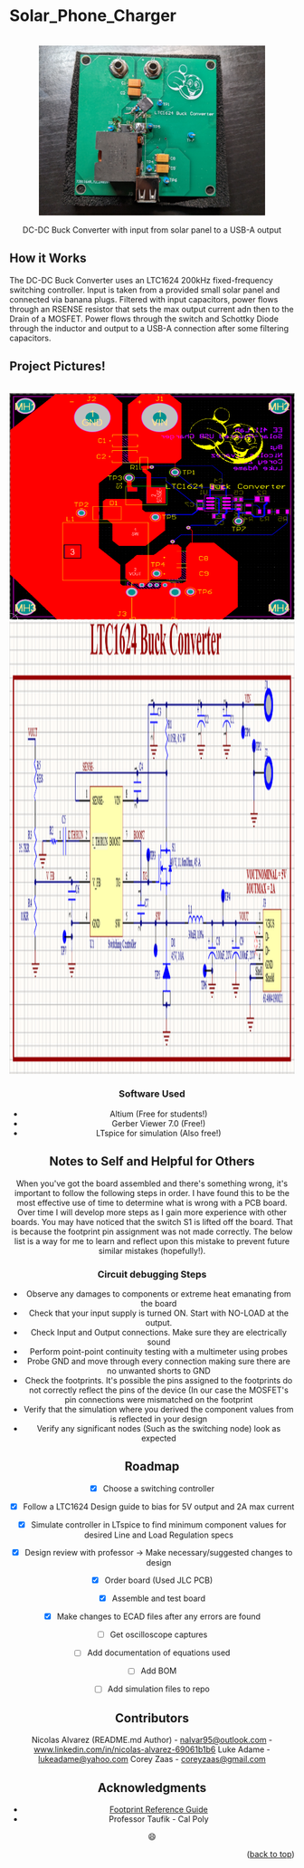 # Solar_Phone_Charger


<!-- PROJECT LOGO -->
<br />
<div align="center">
  <a href="https://github.com/NA-varez/Solar_Phone_Charger">
    <img src="images/1.jpg" alt="1" width="400" height="300">
  </a>

  <p align="center">
    DC-DC Buck Converter with input from solar panel to a USB-A output
    <br />
  </p>
</div>


<!-- USAGE EXAMPLES -->
## How it Works
The DC-DC Buck Converter uses an LTC1624 200kHz fixed-frequency switching controller. Input is taken from a provided small solar panel 
and connected via banana plugs. Filtered with input capacitors, power flows through an RSENSE resistor that sets the max output current adn then to the Drain of a MOSFET. Power flows through the switch and Schottky Diode through the inductor and output to a USB-A connection after some filtering capacitors.

<!-- ABOUT THE PROJECT -->
## Project Pictures!

<br />
<div align="center">
  <a href="https://github.com/NA-varez/Solar_Phone_Charger">
    <img src="images/2.png" alt="1" width="800" height="400">
  </a>

<br />
<div align="center">
  <a href="https://github.com/NA-varez/Solar_Phone_Charger">
    <img src="images/3.png" alt="1" width="800" height="800">
  </a>


### Software Used

* Altium (Free for students!)
* Gerber Viewer 7.0 (Free!)
* LTspice for simulation (Also free!)

## Notes to Self and Helpful for Others

When you've got the board assembled and there's something wrong, it's important to follow the following steps in order. 
I have found this to be the most effective use of time to determine what is wrong with a PCB board. Over time I will develop
more steps as I gain more experience with other boards. You may have noticed that the switch S1 is lifted off the board. That
is because the footprint pin assignment was not made correctly. The below list is a way for me to learn and reflect upon this 
mistake to prevent future similar mistakes (hopefully!).

### Circuit debugging Steps
* Observe any damages to components or extreme heat emanating from the board
* Check that your input supply is turned ON. Start with NO-LOAD at the output.
* Check Input and Output connections. Make sure they are electrically sound
* Perform point-point continuity testing with a multimeter using probes
* Probe GND and move through every connection making sure there are no unwanted shorts to GND
* Check the footprints. It's possible the pins assigned to the footprints do not correctly reflect the pins of the device (In our case the MOSFET's pin connections were mismatched on the footprint
* Verify that the simulation where you derived the component values from is reflected in your design
* Verify any significant nodes (Such as the switching node) look as expected


<!-- ROADMAP -->
## Roadmap

- [X] Choose a switching controller
- [x] Follow a LTC1624 Design guide to bias for 5V output and 2A max current
- [X] Simulate controller in LTspice to find minimum component values for desired Line and Load Regulation specs
- [X] Design review with professor -> Make necessary/suggested changes to design
- [X] Order board (Used JLC PCB)
- [X] Assemble and test board
- [X] Make changes to ECAD files after any errors are found
- [ ] Get oscilloscope captures
- [ ] Add documentation of equations used
- [ ] Add BOM
- [ ] Add simulation files to repo


<!-- CONTACT -->
## Contributors

Nicolas Alvarez (README.md Author) - nalvar95@outlook.com - www.linkedin.com/in/nicolas-alvarez-69061b1b6
Luke Adame - lukeadame@yahoo.com
Corey Zaas - coreyzaas@gmail.com



<!-- ACKNOWLEDGMENTS -->
## Acknowledgments

* [Footprint Reference Guide](https://www.slideshare.net/abishus/smt-notes)
* Professor Taufik - Cal Poly

:smile:

<p align="right">(<a href="#readme-top">back to top</a>)</p>

